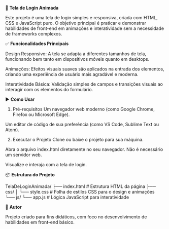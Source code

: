 🎨 **Tela de Login Animada**

Este projeto é uma tela de login simples e responsiva, criada com HTML, CSS e JavaScript puro. O objetivo principal é praticar e demonstrar habilidades de front-end em animações e interatividade sem a necessidade de frameworks complexos.

✅ **Funcionalidades Principais**

Design Responsivo: A tela se adapta a diferentes tamanhos de tela, funcionando bem tanto em dispositivos móveis quanto em desktops.

Animações: Efeitos visuais suaves são aplicados na entrada dos elementos, criando uma experiência de usuário mais agradável e moderna.

Interatividade Básica: Validação simples de campos e transições visuais ao interagir com os elementos do formulário.

▶️ **Como Usar**

1. Pré-requisitos
Um navegador web moderno (como Google Chrome, Firefox ou Microsoft Edge).

Um editor de código de sua preferência (como VS Code, Sublime Text ou Atom).

2. Executar o Projeto
Clone ou baixe o projeto para sua máquina.

Abra o arquivo index.html diretamente no seu navegador. Não é necessário um servidor web.

Visualize e interaja com a tela de login.

📦 **Estrutura do Projeto**

TelaDeLoginAnimada/
├── index.html  # Estrutura HTML da página
├── css/
│   └── style.css  # Folha de estilos CSS para o design e animações
└── js/
    └── app.js   # Lógica JavaScript para interatividade


👤 **Autor**

Projeto criado para fins didáticos, com foco no desenvolvimento de habilidades em front-end básico.
